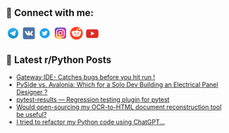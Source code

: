 ## 🔎 Connect with me:
[<img src="https://github.com/bullbesh/bullbesh/blob/main/images/Telegram.png" width="32" height="32" />](https://t.me/bullbesh)
[<img src="https://github.com/bullbesh/bullbesh/blob/main/images/VK.png" width="32" height="32" />](https://vk.com/bullbesh)
[<img src="https://github.com/bullbesh/bullbesh/blob/main/images/Twitter.png" width="32" height="32" />](https://twitter.com/bullbesh1)
[<img src="https://github.com/bullbesh/bullbesh/blob/main/images/Instagram.png" width="32" height="32" />](https://www.instagram.com/bullbesh)
[<img src="https://github.com/bullbesh/bullbesh/blob/main/images/Reddit.png" width="32" height="32" />](https://www.reddit.com/user/bullbesh)
[<img src="https://github.com/bullbesh/bullbesh/blob/main/images/YouTube.png" width="32" height="32" />](https://www.youtube.com/channel/UCtfjRs6uzgq5mfm8S06WTcg)

## 📕 Latest r/Python Posts
<!-- BLOG-POST-LIST:START -->
- [Gateway IDE- Catches bugs before you hit run !](https://www.reddit.com/r/Python/comments/1nrxued/gateway_ide_catches_bugs_before_you_hit_run/)
- [PySide vs. Avalonia: Which for a Solo Dev Building an Electrical Panel Designer ?](https://www.reddit.com/r/Python/comments/1nruwa7/pyside_vs_avalonia_which_for_a_solo_dev_building/)
- [pytest-results — Regression testing plugin for pytest](https://www.reddit.com/r/Python/comments/1nrtgzf/pytestresults_regression_testing_plugin_for_pytest/)
- [Would open-sourcing my OCR-to-HTML document reconstruction tool be useful?](https://www.reddit.com/r/Python/comments/1nrsa7l/would_opensourcing_my_ocrtohtml_document/)
- [I tried to refactor my Python code using ChatGPT...](https://www.reddit.com/r/Python/comments/1nrrpq2/i_tried_to_refactor_my_python_code_using_chatgpt/)
<!-- BLOG-POST-LIST:END -->
